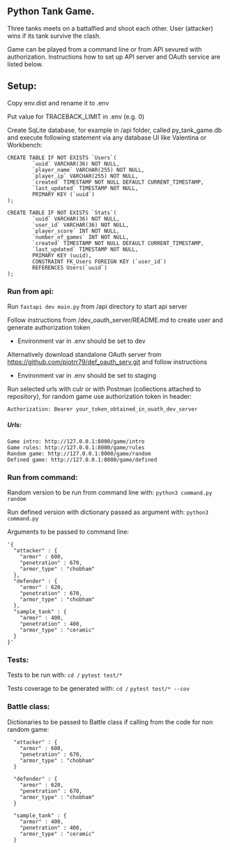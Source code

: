 ## Python Tank Game.
Three tanks meets on a battalfied and shoot each other. User (attacker) wins if its tank survive the clash.

Game can be played from a command line or from API sevured with authorization. Instructions how to set up API server and OAuth service are listed below.

## Setup:
Copy env.dist and rename it to .env

Put value for TRACEBACK_LIMIT in .env (e.g. 0)

Create SqLite database, for example in /api folder, called py_tank_game.db and execute following statement via any database UI like Valentina or Workbench:

```
CREATE TABLE IF NOT EXISTS `Users`(
        `uuid` VARCHAR(36) NOT NULL,
        `player_name` VARCHAR(255) NOT NULL,
        `player_ip` VARCHAR(255) NOT NULL,
        `created` TIMESTAMP NOT NULL DEFAULT CURRENT_TIMESTAMP,
        `last_updated` TIMESTAMP NOT NULL,
        PRIMARY KEY (`uuid`)
);

CREATE TABLE IF NOT EXISTS `Stats`(
        `uuid` VARCHAR(36) NOT NULL,
        `user_id` VARCHAR(36) NOT NULL,
        `player_score` INT NOT NULL,
        `number_of_games` INT NOT NULL,
        `created` TIMESTAMP NOT NULL DEFAULT CURRENT_TIMESTAMP,
        `last_updated` TIMESTAMP NOT NULL,
        PRIMARY KEY (uuid),
        CONSTRAINT FK_Users FOREIGN KEY (`user_id`)
        REFERENCES Users(`uuid`)
);
```


### Run from api:

Run `fastapi dev main.py` from /api directory to start api server

Follow instructions from /dev_oauth_server/README.md to create user and generate authorization token
* Environment var in .env should be set to dev


Alternatively download standalone OAuth server from https://github.com/piotrr79/def_oauth_serv.git and follow instructions
* Environment var in .env should be set to staging

Run selected urls with culr or with Postman (collections attached to repository), for random game use authorization token in header: 

```Authorization: Bearer your_token_obtained_in_ouath_dev_server```

##### Urls: 
```
Game intro: http://127.0.0.1:8000/game/intro
Game rules: http://127.0.0.1:8000/game/rules
Random game: http://127.0.0.1:8000/game/random
Defined game: http://127.0.0.1:8000/game/defined
```

### Run from command:

Random version to be run from command line with:
 `python3 command.py random`

Run defined version with dictionary passed as argument with:
`python3 command.py`

Arguments to be passed to command line:
```  
'{
  "attacker" : {
    "armor" : 600,
    "penetration" : 670,
    "armor_type" : "chobham"
  },
  "defender" : {
    "armor" : 620,
    "penetration" : 670,
    "armor_type" : "chobham"
  },
  "sample_tank" : {
    "armor" : 400,
    "penetration" : 400,
    "armor_type" : "ceramic"
  }
}'
```


### Tests:

Tests to be run with: 
`cd /`
`pytest test/*`

Tests coverage to be generated with: 
`cd /`
`pytest test/* --cov`


### Battle class:

Dictionaries to be passed to Battle class if calling from the code for non random game:
```  
  "attacker" : {
    "armor" : 600,
    "penetration" : 670,
    "armor_type" : "chobham"
  }
```
``` 
  "defender" : {
    "armor" : 620,
    "penetration" : 670,
    "armor_type" : "chobham"
  }
```
``` 
  "sample_tank" : {
    "armor" : 400,
    "penetration" : 400,
    "armor_type" : "ceramic"
  }
```
